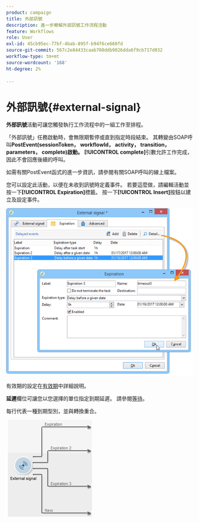 ```yaml
---
product: campaign
title: 外部訊號
description: 進一步瞭解外部訊號工作流程活動
feature: Workflows
role: User
exl-id: 45cb95ec-77bf-4bab-895f-b94f6ce660fd
source-git-commit: 567c2e84433caab708ddb9026dda6f9cb717d032
workflow-type: tm+mt
source-wordcount: '168'
ht-degree: 2%

---
```


# 外部訊號{#external-signal}



**外部訊號**&#x200B;活動可讓您觸發執行工作流程中的一組工作至排程。

「外部訊號」任務啟動時，會無限期暫停或直到指定時段結束。 其轉變由SOAP呼叫&#x200B;**PostEvent(sessionToken， workflowId， activity， transition， parameters， complete)啟動。** **[!UICONTROL complete]**&#x200B;引數允許工作完成，因此不會回應後續的呼叫。

如需有關PostEvent函式的進一步資訊，請參閱有關SOAP呼叫的線上檔案。

您可以設定此活動，以便在未收到訊號時定義事件。 若要這麼做，請編輯活動並按一下&#x200B;**[!UICONTROL Expiration]**&#x200B;標籤。 按一下&#x200B;**[!UICONTROL Insert]**&#x200B;按鈕以建立及設定事件。

![](assets/edit_signal.png)

有效期的設定在[有效期](define-approvals.md)中詳細說明。

**延遲**&#x200B;欄位可讓您以您選擇的單位指定到期延遲。 請參閱[等待](wait.md)。

每行代表一種到期型別，並與轉換重合。

![](assets/external_sign_diag.png)
